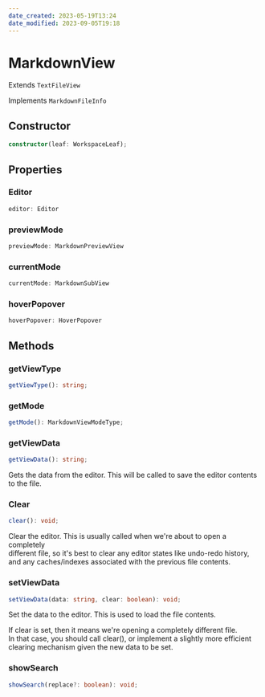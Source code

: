 ```yaml
---
date_created: 2023-05-19T13:24
date_modified: 2023-09-05T19:18
---
```

# MarkdownView

Extends `TextFileView`

Implements `MarkdownFileInfo`

## Constructor

```ts
constructor(leaf: WorkspaceLeaf);
```

## Properties

### Editor

```ts
editor: Editor
```

### previewMode

```ts
previewMode: MarkdownPreviewView
```

### currentMode

```ts
currentMode: MarkdownSubView
```

### hoverPopover

```ts
hoverPopover: HoverPopover
```

## Methods

### getViewType

```ts
getViewType(): string;
```

### getMode

```ts
getMode(): MarkdownViewModeType;
```

### getViewData

```ts
getViewData(): string;
```

Gets the data from the editor. This will be called to save the editor contents to the file.

### Clear

```ts
clear(): void;
```

Clear the editor. This is usually called when we're about to open a completely  
different file, so it's best to clear any editor states like undo-redo history,  
and any caches/indexes associated with the previous file contents.

### setViewData

```ts
setViewData(data: string, clear: boolean): void;
```

Set the data to the editor. This is used to load the file contents.

If clear is set, then it means we're opening a completely different file.  
In that case, you should call clear(), or implement a slightly more efficient  
clearing mechanism given the new data to be set.

### showSearch

```ts
showSearch(replace?: boolean): void;
```
